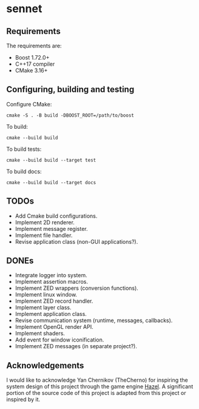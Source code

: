 # sennet

## Requirements
The requirements are:
- Boost 1.72.0+
- C++17 compiler
- CMake 3.16+

## Configuring, building and testing
Configure CMake:
```
cmake -S . -B build -DBOOST_ROOT=/path/to/boost
```
To build:
```
cmake --build build
```
To build tests:
```
cmake --build build --target test
```
To build docs:
```
cmake --build build --target docs
```

## TODOs
- Add Cmake build configurations.
- Implement 2D renderer.
- Implement message register.
- Implement file handler.
- Revise application class (non-GUI applications?).

## DONEs
- Integrate logger into system.
- Implement assertion macros.
- Implement ZED wrappers (conversion functions).
- Implement linux window.
- Implement ZED record handler.
- Implement layer class.
- Implement application class.
- Revise communication system (runtime, messages, callbacks).
- Implement OpenGL render API.
- Implement shaders.
- Add event for window iconification.
- Implement ZED messages (in separate project?).

## Acknowledgements
I would like to acknowledge Yan Chernikov (TheCherno) for inspiring the system 
design of this project through the game engine 
[Hazel](https://github.com/TheCherno/Hazel). A significant portion of the source 
code of this project is adapted from this project or inspired by it.
